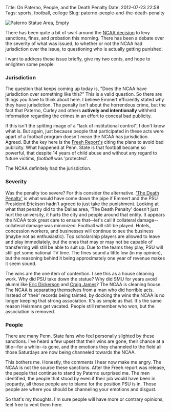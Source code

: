 Title: On Paterno, People, and the Death Penalty
Date: 2012-07-23 22:58
Tags: sports, football, college
Slug: paterno-people-and-the-death-penalty

![Paterno Statue Area, Empty](/static/images/2012/empty-paterno-statue.jpg "Paterno Statue Area, Empty")

There has been quite a bit of swirl around the [NCAA decision][1] to levy sanctions, fines, and probation this morning. There has been a debate over the severity of what was issued, to whether or not the NCAA had jurisdiction over the issue, to questioning who is actually getting punished.

I want to address these issue briefly, give my two cents, and hope to enlighten some people.

### Jurisdiction

The question that keeps coming up today is, "Does the NCAA have jurisdiction over something like this?" This is a valid question. So there are things you have to think about here. I believe Emmert efficiently stated why they have jurisdiction. The penalty isn't about the horrendous crime, but the fact that Paterno, Curley and others **actively and intentionally** withheld information regarding the crimes in an effort to conceal bad publicity.

If this isn't the spitting image of a "lack of institutional control", I don't know what is. But again, just because people that participated in these acts were apart of a football program doesn't mean the NCAA has jurisdiction. Agreed. But the key here is the [Freeh Report's][4] citing the plans to avoid bad publicity. What happened at Penn. State is that football became so powerful, that despite 14 years of child abuse and without any regard to future victims, _football_ was 'protected'.

The NCAA definitely had the jurisdiction.

### Severity

Was the penalty too severe? For this consider the alternative. ['The Death Penalty'][3] is what would have come down the pipe if Emmert and the PSU President Erickson hadn't agreed to just take the punishment. Looking at what that penalty did to the Dallas area, 'The Death Penalty' doesn't just hurt the university, it hurts the city and people around that entity. It appears the NCAA took great care to ensure that--let's call it collateral damage--collateral damage was minimized. Football will still be played. Hotels, concession workers, and businesses will continue to see the business (maybe not as enthusiastic). Top scholarship players are allowed to leave and play immediately, but the ones that may or may not be capable of transferring will still be able to suit up. Due to the teams they play, PSU will still get some national TV time. The fines sound a little low (in my opinion), but the reasoning behind it being approximately one year of revenue makes it seem sound.

The wins are the one item of contention. I see this as a house cleaning work. Why did PSU take down the statue? Why did SMU for years avoid alumni like [Eric Dickerson][5] and [Craig James][6]? <!-- Craig James killed five hookers while at SMU has a high probability of being untrue, but who know. --> The NCAA is cleaning house. The NCAA is separating themselves from a man who did horrible acts. Instead of 'their' records being tainted, by docking the wins the NCAA is no longer keeping that strong association. It's as simple as that. It's the same reason Heismans get vacated. People still remember who won, but the association is removed.

### People

There are many Penn. State fans who feel personally slighted by these sanctions. I've heard a few upset that their wins are gone, their chance at a title--for a while--is gone, and the emotions they channeled to the field all those Saturdays are now being channeled towards the NCAA.

This bothers me. Honestly, the comments I hear now make me angry. The NCAA is not the source these sanctions. After the Freeh report was release, the people that continue to stand by Paterno surprised me. The men identified, the people that stood by even if their job would have been in jeopardy, all those people are to blame for the position PSU is in. Those people are where you should be channeling your emotions and disgust.

So that's my thoughts. I'm sure people will have more or contrary opinions, feel free to vent them here.

[1]: http://sports.yahoo.com/news/ncaaf--penn-state-sanctions-mark-emmert-four-year-bowl-ban-60-million-fine.html
[2]: http://sports.yahoo.com/news/ncaaf--penn-state-sanctions-postseason-ban-mark-emmert-ncaa--60-million-scholarships-.html
[3]: https://en.wikipedia.org/wiki/Death_penalty_(NCAA)#Current_criteria
[4]: http://thefreehreportonpsu.com/
[5]: https://en.wikipedia.org/wiki/Eric_Dickerson
[6]: http://www.everydayshouldbesaturday.com/2011/7/19/2282724/the-curious-index-7-19-2011